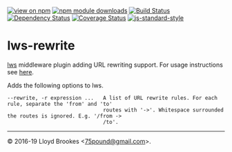 [![view on npm](https://img.shields.io/npm/v/lws-rewrite.svg)](https://www.npmjs.org/package/lws-rewrite)
[![npm module downloads](https://img.shields.io/npm/dt/lws-rewrite.svg)](https://www.npmjs.org/package/lws-rewrite)
[![Build Status](https://travis-ci.org/lwsjs/rewrite.svg?branch=master)](https://travis-ci.org/lwsjs/rewrite)
[![Dependency Status](https://badgen.net/david/dep/lwsjs/rewrite)](https://david-dm.org/lwsjs/rewrite)
[![Coverage Status](https://coveralls.io/repos/github/lwsjs/rewrite/badge.svg)](https://coveralls.io/github/lwsjs/rewrite)
[![js-standard-style](https://img.shields.io/badge/code%20style-standard-brightgreen.svg)](https://github.com/feross/standard)

# lws-rewrite

[lws](https://github.com/lwsjs/lws) middleware plugin adding URL rewriting support. For usage instructions see [here](https://github.com/lwsjs/local-web-server/wiki/How-to-rewrite-URLs-to-local-or-remote-destinations).

Adds the following options to lws.

```
--rewrite, -r expression ...   A list of URL rewrite rules. For each rule, separate the 'from' and 'to'
                               routes with '->'. Whitespace surrounded the routes is ignored. E.g. '/from ->
                               /to'.
```

* * *

&copy; 2016-19 Lloyd Brookes \<75pound@gmail.com\>.
